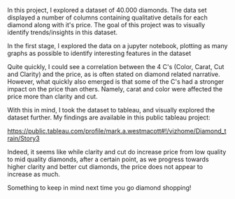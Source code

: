 In this project, I explored a dataset of 40.000 diamonds. The data set displayed a number of columns containing qualitative details for each diamond along with it's price. The goal of this project was to visually identify trends/insights in this dataset. 

In the first stage, I explored the data on a jupyter notebook, plotting as many graphs as possible to identify interesting features in the dataset

Quite quickly, I could see a correlation between the 4 C's (Color, Carat, Cut and Clarity) and the price, as is often stated on diamond related narrative. However, what quickly also emerged is that some of the C's had a stronger impact on the price than others. Namely, carat and color were affected the price more than clarity and cut. 

With this in mind, I took the dataset to tableau, and visually explored the dataset further. My findings are available in this public tableau project:

https://public.tableau.com/profile/mark.a.westmacott#!/vizhome/Diamond_train/Story3

Indeed, it seems like while clarity and cut do increase price from low quality to mid quality diamonds, after a certain point, as we progress towards higher clarity and better cut diamonds, the price does not appear to increase as much. 

Something to keep in mind next time you go diamond shopping! 
